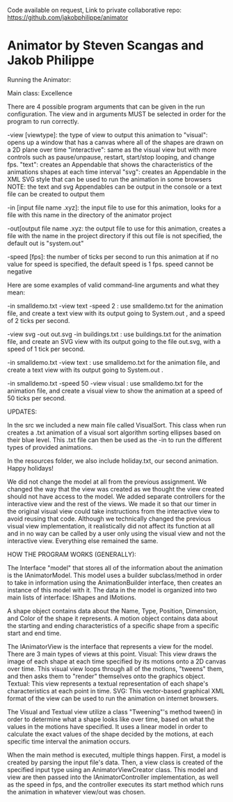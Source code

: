 Code available on request, Link to private collaborative repo: https://github.com/jakobphilippe/animator


# Animator by Steven Scangas and Jakob Philippe

 
Running the Animator:

Main class: Excellence

There are 4 possible program arguments that can be given in the run configuration.
The view and in arguments MUST be selected in order for the program to run correctly.

-view [viewtype]: the type of view to output this animation to
	"visual": opens up a window that has a canvas where all of the shapes are drawn on a 2D plane over time
	"interactive": same as the visual view but with more controls such as pause/unpause, restart, start/stop looping, and change fps. 
	"text": creates an Appendable that shows the characteristics of the animations shapes at each time interval
	"svg": creates an Appendable in the XML SVG style that can be used to run the animation in some browsers 
	NOTE: the text and svg Appendables can be output in the console or a text file can be created to output them


-in [input file name .xyz]: the input file to use for this animation, 
looks for a file with this name in the directory of the animator project

-out[output file name .xyz: the output file to use for this animation, 
creates a file with the name in the project directory
if this out file is not specified, the default out is "system.out"

-speed [fps]: the number of ticks per second to run this animation at
if no value for speed is specified, the default speed is 1 fps. speed cannot be negative

Here are some examples of valid command-line arguments and what they mean:

-in smalldemo.txt -view text -speed 2 : 
use smalldemo.txt for the animation file, 
and create a text view with its output going to System.out , and a speed of 2 ticks per second.

-view svg -out out.svg -in buildings.txt : 
use buildings.txt for the animation file, 
and create an SVG view with its output going to the file out.svg, with a speed of 1 tick per second.

-in smalldemo.txt -view text : 
use smalldemo.txt for the animation file, 
and create a text view with its output going to System.out .

-in smalldemo.txt -speed 50 -view visual : 
use smalldemo.txt for the animation file, 
and create a visual view to show the animation at a speed of 50 ticks per second.

UPDATES:

In the src we included a new main file called VisualSort. This class when run creates a .txt animation of a visual sort algorithm sorting ellipses based on their blue level. This .txt file can then be used as the -in to run the different types of provided animations.

In the resources folder, we also include holiday.txt, our second animation. Happy holidays!

We did not change the model at all from the previous assignment. We changed the way that the view was created as we thought the view created should not have access to the model. We added separate controllers for the interactive view and the rest of the views. We made it so that our timer in the original visual view could take instructions from the interactive view to avoid reusing that code. Although we technically changed the previous visual view implementation, it realistically did not affect its function at all and in no way can be called by a user only using the visual view and not the interactive view. Everything else remained the same. 

HOW THE PROGRAM WORKS (GENERALLY):

The Interface "model" that stores all of the information about the animation is the IAnimatorModel. 
This model uses a builder subclass/method in order to take in information using the AnimationBuilder interface,
then creates an instance of this model with it. The data in the model is organized into two main lists of interface: IShapes and IMotions.

A shape object contains data about the Name, Type, Position, Dimension, and Color of the shape it represents.
A motion object contains data about the starting and ending characteristics of a specific shape from a specific start and end time.

The IAnimatorView is the interface that represents a view for the model. There are 3 main types of views at this point.
Visual: This view draws the image of each shape at each time specified by its motions onto a 2D canvas over time.
This visual view loops through all of the motions, "tweens" them, and then asks them to "render" themselves onto the graphics object.
Textual: This view represents a textual representation of each shape's characteristics at each point in time.
SVG: This vector-based graphical XML format of the view can be used to run the animation on internet browsers.

The Visual and Textual view utilize a class "Tweening"'s method tween() in order to determine what a shape looks like over time,
based on what the values in the motions have specified. It uses a linear model in order to calculate the exact
values of the shape decided by the motions, at each specific time interval the animation occurs. 

When the main method is executed, multiple things happen. First, a model is created by parsing the input file's data.
Then, a view class is created of the specified input type using an AnimatorViewCreator class. This model and view are then
passed into the IAnimatorController implementation, as well as the speed in fps, and the controller executes its
start method which runs the animation in whatever view/out was chosen.

